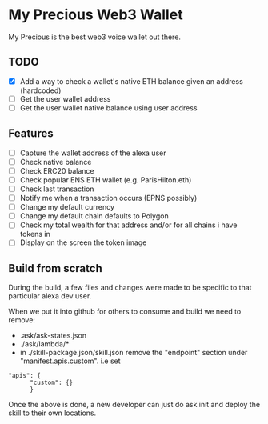 # My Precious Web3 Wallet

My Precious is the best web3 voice wallet out there.

## TODO

- [x] Add a way to check a wallet's native ETH balance given an address (hardcoded)
- [ ] Get the user wallet address
- [ ] Get the user wallet native balance using user address

## Features

- [ ] Capture the wallet address of the alexa user
- [ ] Check native balance
- [ ] Check ERC20 balance
- [ ] Check popular ENS ETH wallet (e.g. ParisHilton.eth)
- [ ] Check last transaction
- [ ] Notify me when a transaction occurs (EPNS possibly)
- [ ] Change my default currency
- [ ] Change my default chain defaults to Polygon
- [ ] Check my total wealth for that address and/or for all chains i have tokens in
- [ ] Display on the screen the token image

## Build from scratch

During the build, a few files and changes were made to be specific to that particular alexa dev user.

When we put it into github for others to consume and build we need to remove:
- .ask/ask-states.json
- ./ask/lambda/*
- in ./skill-package.json/skill.json remove the "endpoint" section under "manifest.apis.custom". 
i.e set 
```
"apis": {
      "custom": {}
      }
```
Once the above is done, a new developer can just do ask init and deploy the skill to their own locations.